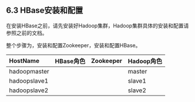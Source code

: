 ## 6.3 HBase安装和配置

在安装HBase之前，请先安装好Hadoop集群，Hadoop集群具体的安装和配置请参照之前的文档。

整个步骤为，安装和配置Zookeeper，安装和配置HBase。

| HostName | HBase角色 | Zookeeper | Hadoop角色 |
| :--- | :--- | :--- | :--- |
| hadoopmaster |  |  | master |
| hadoopslave1 |  |  | slave1 |
| hadoopslave2 |  |  | slave2 |



